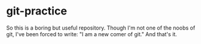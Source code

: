 # git-practice
So this is a boring but useful repository.
Though I'm not one of the noobs of git, I've been forced to write:
"I am a new comer of git."
And that's it.